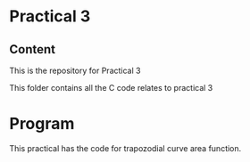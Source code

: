 # Practical 3

## Content
This is the repository for Practical 3

This folder contains all the C code relates to practical 3

# Program

This practical has the code for trapozodial curve area function.
